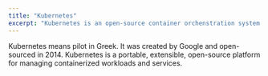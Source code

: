 ```yaml
---
title: "Kubernetes"
excerpt: "Kubernetes is an open-source container orchenstration system for automating computer application deployment, scaling, and management"
---
```


Kubernetes means pilot in Greek. It was created by Google and open-sourced in 2014. Kubernetes is a portable, extensible, open-source platform for managing containerized workloads and services. 
